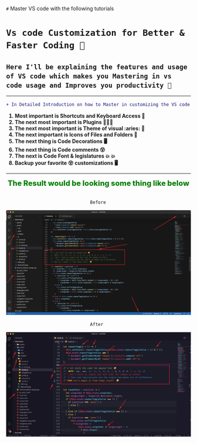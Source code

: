 `#` Master VS code with the following tutorials

# `Vs code Customization for Better & Faster Coding 💯`

## `Here I'll be explaining the features and usage of VS code which makes you Mastering in vs code usage and Improves you productivity 🥇`

---

```diff
+ In Detailed Introduction on how to Master in customizing the VS code for Best and Fast coding with Unique skill set of using the VS code 🤩
```

<section>
    <ol style="font-weight:700">
        <li> Most important is Shortcuts and Keyboard Access 💯</li>
        <li>The next most important is Plugins 🥇🥇🥇</li>
        <li>The next most important is Theme of visual :aries: 🤤</li>
        <li>The next important is Icons of Files and Folders 📁</li>
        <li>The next thing is Code Decorations 🖥️</li>
        <li>The next thing is Code comments 😵</li>
        <li>The next is Code Font & legislatures 💥 💥</li>
        <li>Backup your favorite 😵 customizations 🖥️ </li>
    </ol>
</section>

<!--  The Result would be looking some thing like below -->

---

<div style="text-align:center;font-weight:800;font-size:20px;color:green">The Result would be looking some thing like below </div>
<br />

```
                                Before
```

<img src="./Content/Screens/VS code default.png" alt="Getting Started" />

<!-- h1: 32px, h2: 24px, h3: 18.72px, h4: 16px, h5: 13.28px, h6: 12px -->

```
                                After
```

<img src="./Content/Screens/full VS code SS.png" alt="Getting Started" />
